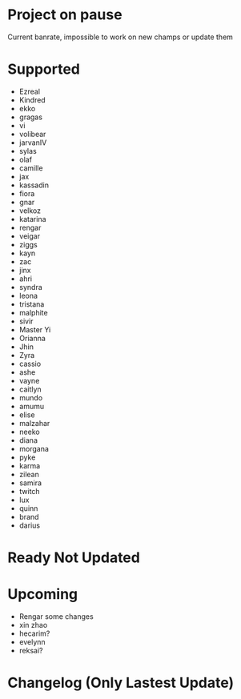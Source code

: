 # Project on pause
Current banrate, impossible to work on new champs or update them

# Supported
- Ezreal
- Kindred
- ekko
- gragas
- vi
- volibear
- jarvanIV
- sylas
- olaf
- camille
- jax
- kassadin
- fiora
- gnar
- velkoz
- katarina
- rengar
- veigar
- ziggs
- kayn
- zac
- jinx
- ahri
- syndra
- leona
- tristana
- malphite
- sivir
- Master Yi
- Orianna
- Jhin
- Zyra
- cassio
- ashe
- vayne
- caitlyn
- mundo
- amumu
- elise
- malzahar
- neeko
- diana
- morgana
- pyke
- karma
- zilean
- samira
- twitch
- lux
- quinn
- brand
- darius

# Ready Not Updated

# Upcoming
- Rengar some changes
- xin zhao
- hecarim?
- evelynn
- reksai?

# Changelog (Only Lastest Update)
